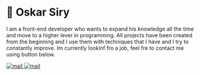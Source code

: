 # 👦 Oskar Siry
 I am a front-end developer who wants to expand his knowledge all the time and move to a higher lever in programming.
All projects have been created from the beginning and I use them with techniques that I have and I try to constantly improve.
Im currently lookinf fro a job, feel fre to contact me using button below.

<p align ="left">
  <a href="mailto:oskarsiry99@gmail.com">
    <img alt="mail" title="mail" src="https://custom-icon-badges.demolab.com/badge/-oskarsiry99@gmail.com-red?style=for-the-badge&logo=mention&logoColor=white" />
  </a>
 <a href="https://www.linkedin.com/in/oskar-siry-89743b263/">
    <img alt="mail" title="mail" src="https://img.shields.io/badge/LinkedIn-0077B5?style=for-the-badge&logo=linkedin&logoColor=white" />
  </a>
  </p>

<!--
**OskarS99/OskarS99** is a ✨ _special_ ✨ repository because its `README.md` (this file) appears on your GitHub profile.

Here are some ideas to get you started:

- 🔭 I’m currently working on ...
- 🌱 I’m currently learning ...
- 👯 I’m looking to collaborate on ...
- 🤔 I’m looking for help with ...
- 💬 Ask me about ...
- 📫 How to reach me: ...
- 😄 Pronouns: ...
- ⚡ Fun fact: ...
-->
